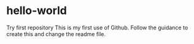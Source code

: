 # hello-world


Try first repository
This is my first use of Github. Follow the guidance to create this and change the readme file. 
